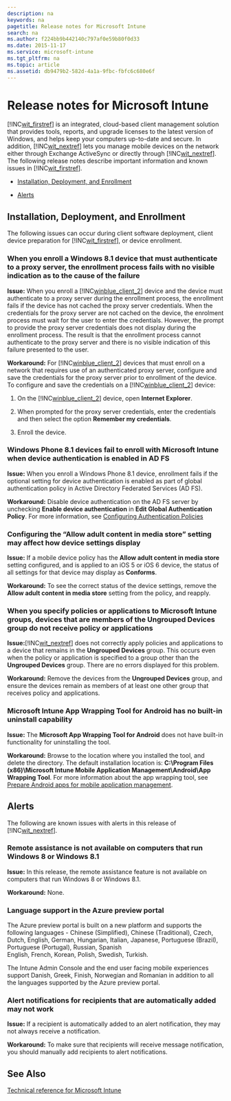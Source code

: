 ```yaml
---
description: na
keywords: na
pagetitle: Release notes for Microsoft Intune
search: na
ms.author: f224bb9b442140c797af0e59b80f0d33
ms.date: 2015-11-17
ms.service: microsoft-intune
ms.tgt_pltfrm: na
ms.topic: article
ms.assetid: db9479b2-582d-4a1a-9fbc-fbfc6c680e6f
---
```

# Release notes for Microsoft Intune
[!INC[wit_firstref](../Token/wit_firstref_md.md)] is an integrated, cloud-based client management solution that provides tools, reports, and upgrade licenses to the latest version of Windows, and helps keep your computers up-to-date and secure. In addition, [!INC[wit_nextref](../Token/wit_nextref_md.md)] lets you manage mobile devices on the network either through Exchange ActiveSync or directly through [!INC[wit_nextref](../Token/wit_nextref_md.md)]. The following release notes describe important information and known issues in [!INC[wit_firstref](../Token/wit_firstref_md.md)].

- [Installation, Deployment, and Enrollment](../Topic/Release_notes_for_Microsoft_Intune.md#BKMK_WitRelnoteInstall)

- [Alerts](../Topic/Release_notes_for_Microsoft_Intune.md#BKMK_WitRelnoteAlerts)

## <a name="BKMK_WitRelnoteInstall"></a>Installation, Deployment, and Enrollment
The following issues can occur during client software deployment, client device preparation for [!INC[wit_firstref](../Token/wit_firstref_md.md)], or device enrollment.

### When you enroll a Windows 8.1 device that must authenticate to a proxy server, the enrollment process fails with no visible indication as to the cause of the failure
**Issue:** When you enroll a [!INC[winblue_client_2](../Token/winblue_client_2_md.md)] device and the device must authenticate to a proxy server during the enrollment process, the enrollment fails if the device has not cached the proxy server credentials. When the credentials for the proxy server are not cached on the device, the enrolment process must wait for the user to enter the credentials. However, the prompt to provide the proxy server credentials does not display during the enrollment process. The result is that the enrollment process cannot authenticate to the proxy server and there is no visible indication of this failure presented to the user.

**Workaround:** For [!INC[winblue_client_2](../Token/winblue_client_2_md.md)] devices that must enroll on a network that requires use of an authenticated proxy server, configure and save the credentials for the proxy server prior to enrollment of the device. To configure and save the credentials on a [!INC[winblue_client_2](../Token/winblue_client_2_md.md)] device:

1. On the [!INC[winblue_client_2](../Token/winblue_client_2_md.md)] device, open **Internet Explorer**.

2. When prompted for the proxy server credentials, enter the credentials and then select the option **Remember my credentials**.

3. Enroll the device.

### Windows Phone 8.1 devices fail to enroll with Microsoft Intune when device authentication is enabled in AD FS
**Issue:** When you enroll a Windows Phone 8.1 device, enrollment fails if the optional setting for device authentication is enabled as part of global authentication policy in Active Directory Federated Services (AD FS).

**Workaround:** Disable device authentication on the AD FS server by unchecking **Enable device authentication** in **Edit Global Authentication Policy**. For more information, see [Configuring Authentication Policies](http://technet.microsoft.com/library/dn486781.aspx)

### Configuring the “Allow adult content in media store” setting may affect how device settings display
**Issue:** If a mobile device policy has the **Allow adult content in media store** setting configured, and is applied to an iOS 5 or iOS 6 device, the status of all settings for that device may display as **Conforms**.

**Workaround:** To see the correct status of the device settings, remove the **Allow adult content in media store** setting from the policy, and reapply.

### When you specify policies or applications to Microsoft Intune groups, devices that are members of the Ungrouped Devices group do not receive policy or applications
**Issue:**[!INC[wit_nextref](../Token/wit_nextref_md.md)] does not correctly apply policies and applications to a device that remains in the **Ungrouped Devices** group. This occurs even when the policy or application is specified to a group other than the **Ungrouped Devices** group. There are no errors displayed for this problem.

**Workaround:** Remove the devices from the **Ungrouped Devices** group, and ensure the devices remain as members of at least one other group that receives policy and applications.

### Microsoft Intune App Wrapping Tool for Android has no built-in uninstall capability
**Issue:** The **Microsoft App Wrapping Tool for Android** does not have built-in functionality for uninstalling the tool.

**Workaround:** Browse to the location where you installed the tool, and delete the directory. The default installation location is: **C:\Program Files (x86)\Microsoft Intune Mobile Application Management\Android\App Wrapping Tool**. For more information about the app wrapping tool, see [Prepare Android apps for mobile application management](http://technet.microsoft.com/library/mt147413.aspx).

## <a name="BKMK_WitRelnoteAlerts"></a>Alerts
The following are known issues with alerts in this release of [!INC[wit_nextref](../Token/wit_nextref_md.md)].

### Remote assistance is not available on computers that run Windows 8 or Windows 8.1
**Issue:** In this release, the remote assistance feature is not available on computers that run Windows 8 or Windows 8.1.

**Workaround:** None.

### Language support in the Azure preview portal
The Azure preview portal is built on a new platform and supports the following languages - Chinese (Simplified), Chinese (Traditional), Czech, Dutch, English, German, Hungarian, Italian, Japanese, Portuguese (Brazil), Portuguese (Portugal), Russian, Spanish  
English, French, Korean, Polish, Swedish, Turkish.

The Intune Admin Console and the end user facing mobile experiences support Danish, Greek, Finish, Norwegian and Romanian
in addition to all the languages supported by the Azure preview portal.

### Alert notifications for recipients that are automatically added may not work
**Issue:** If a recipient is automatically added to an alert notification, they may not always receive a notification.

**Workaround:** To make sure that recipients will receive message notification, you should manually add recipients to alert notifications.

## See Also
[Technical reference for Microsoft Intune](../Topic/Technical_reference_for_Microsoft_Intune.md)

